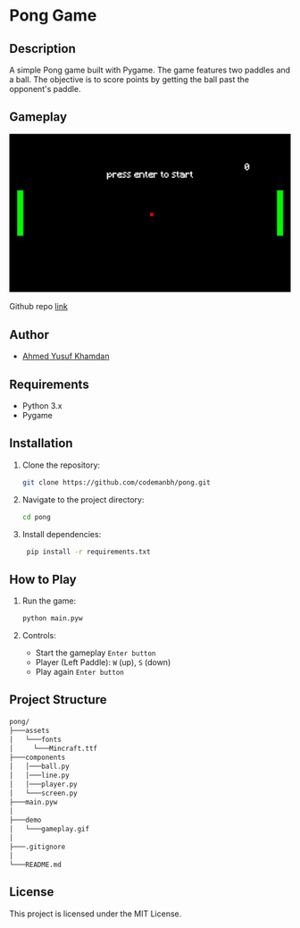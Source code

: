 # Pong Game

## Description

A simple Pong game built with Pygame. The game features two paddles and a ball. The objective is to score points by getting the ball past the opponent's paddle.

## Gameplay
![](demo/gameplay.gif)

Github repo [link](https://github.com/codemanbh/pong)

## Author

- [Ahmed Yusuf Khamdan](https://github.com/codemanbh)

## Requirements

- Python 3.x
- Pygame

## Installation

1. Clone the repository:
   ```sh
   git clone https://github.com/codemanbh/pong.git
   ```
2. Navigate to the project directory:
   ```sh
   cd pong
   ```
3. Install dependencies:
   ```sh
    pip install -r requirements.txt
   ```

## How to Play

1. Run the game:
   ```sh
   python main.pyw
   ```

2. Controls:
   - Start the gameplay `Enter button`
   - Player (Left Paddle): `W` (up), `S` (down)
   - Play again `Enter button`


## Project Structure


```
pong/
├───assets
│   └───fonts
│     └───Mincraft.ttf
├───components
│   │───ball.py
│   │───line.py
│   │───player.py
│   └───screen.py
├───main.pyw
│ 
├───demo
│   └───gameplay.gif
│
├───.gitignore
│
└───README.md
```

## License

This project is licensed under the MIT License.


